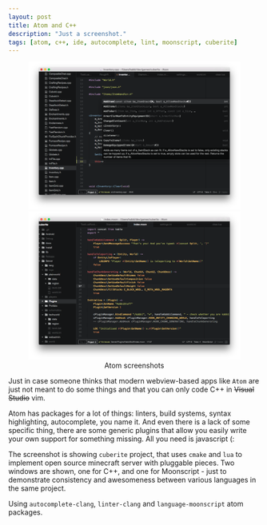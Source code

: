 ```yaml
---
layout: post
title: Atom and C++
description: "Just a screenshot."
tags: [atom, c++, ide, autocomplete, lint, moonscript, cuberite]
---
```


<figure class="half">
	<a title="Atom v1.3.? and C++" href="/images/screenshots/Screen Shot 2015-11-23 at 8.48.19 PM.png">
		<img src="/images/screenshots/Screen Shot 2015-11-23 at 8.48.19 PM.png" alt="Atom screenshot">
	</a>
	<a title="Atom v1.3.? and Moonscript" href="/images/screenshots/Screen Shot 2015-11-23 at 8.46.17 PM.png">
		<img src="/images/screenshots/Screen Shot 2015-11-23 at 8.46.17 PM.png" alt="Atom screenshot">
	</a>
	<figcaption>
		<center>Atom screenshots</center>
	</figcaption>
</figure>

Just in case someone thinks that modern webview-based apps like `Atom` are just not meant to do some things and that you can only code C++ in <strike>Visual Studio</strike> vim.

Atom has packages for a lot of things: linters, build systems, syntax highlighting, autocomplete, you name it. And even there is a lack of some specific thing, there are some generic plugins that allow you easily write your own support for something missing. All you need is javascript (:

The screenshot is showing `cuberite` project, that uses `cmake` and `lua` to implement open source minecraft server with pluggable pieces. Two windows are shown, one for C++, and one for Moonscript - just to demonstrate consistency and awesomeness between various languages in the same project.

Using `autocomplete-clang`, `linter-clang` and `language-moonscript` atom packages.

<!-- more -->

